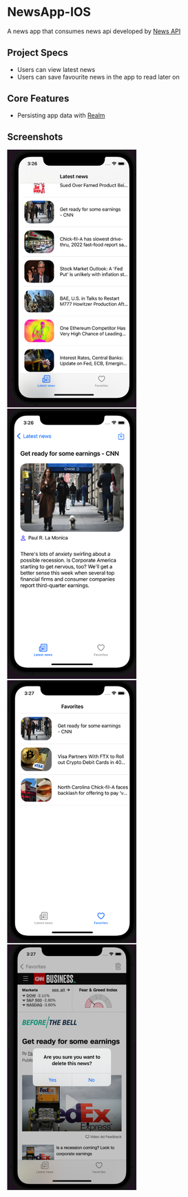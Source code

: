 # NewsApp-IOS
A news app that consumes news api developed by [News API](https://newsapi.org/)

## Project Specs
*   Users can view latest news
*   Users can save favourite news in the app to read later on
## Core Features
*   Persisting app data with [Realm](https://realm.io/)


## Screenshots
 <img src="/screenshot/Screenshot 2022-10-09 at 3.26.12 PM.png" width="300"/><img src="/screenshot/Screenshot 2022-10-09 at 3.26.36 PM.png" width="300"/>
  <img src="/screenshot/Screenshot 2022-10-09 at 3.27.10 PM.png" width="300"/> <img src="/screenshot/Screenshot 2022-10-09 at 3.27.38 PM.png" width="300"/>
